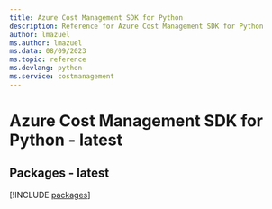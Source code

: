 ```yaml
---
title: Azure Cost Management SDK for Python
description: Reference for Azure Cost Management SDK for Python
author: lmazuel
ms.author: lmazuel
ms.data: 08/09/2023
ms.topic: reference
ms.devlang: python
ms.service: costmanagement
---
```

# Azure Cost Management SDK for Python - latest
## Packages - latest
[!INCLUDE [packages](cost-management-index.md)]